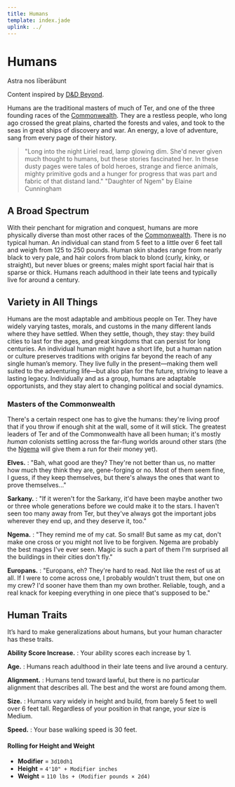 ```yaml
---
title: Humans
template: index.jade
uplink: ../
---
```


# Humans
<!--{#top.center}-->
<div class="subtitle">Astra nos līberābunt</div>

Content inspired by [D&D Beyond](https://www.dndbeyond.com/characters/races/human).

Humans are the traditional masters of much of Ter, and one of the three founding races of the [Commonwealth]. They are a restless people, who long ago crossed the great plains, charted the forests and vales, and took to the seas in great ships of discovery and war. An energy, a love of adventure, sang from every page of their history.

> "Long into the night Liriel read, lamp glowing dim. She'd never given much thought to humans, but these stories fascinated her. In these dusty pages were tales of bold heroes, strange and fierce animals, mighty primitive gods and a hunger for progress that was part and fabric of that distand land."
> <span class="quote-author">"Daughter of Ngem" by Elaine Cunningham</span>

## A Broad Spectrum
With their penchant for migration and conquest, humans are more physically diverse than most other races of the [Commonwealth]. There is no typical human. An individual can stand from 5 feet to a little over 6 feet tall and weigh from 125 to 250 pounds. Human skin shades range from nearly black to very pale, and hair colors from black to blond (curly, kinky, or straight), but never blues or greens; males might sport facial hair that is sparse or thick. Humans reach adulthood in their late teens and typically live for around a century.

## Variety in All Things
Humans are the most adaptable and ambitious people on Ter. They have widely varying tastes, morals, and customs in the many different lands where they have settled. When they settle, though, they stay: they build cities to last for the ages, and great kingdoms that can persist for long centuries. An individual human might have a short life, but a human nation or culture preserves traditions with origins far beyond the reach of any single human’s memory. They live fully in the present—making them well suited to the adventuring life—but also plan for the future, striving to leave a lasting legacy. Individually and as a group, humans are adaptable opportunists, and they stay alert to changing political and social dynamics.

### Masters of the Commonwealth
There's a certain respect one has to give the humans: they're living proof that if you throw if enough shit at the wall, some of it will stick. The greatest leaders of Ter and of the Commonwealth have all been human; it's mostly *human* colonists settling across the far-flung worlds around other stars (the the [Ngema](../ngema/) will give them a run for their money yet).

**Elves.**
: "Bah, what good are they? They're not better than us, no matter how much they think they are, gene-forging or no. Most of them seem fine, I guess, if they keep themselves, but there's always the ones that want to prove themselves..."

**Sarkany.**
: "If it weren't for the Sarkany, it'd have been maybe another two or three whole generations before we could make it to the stars. I haven't seen too many away from Ter, but they've always got the important jobs wherever they end up, and they deserve it, too."

**Ngema.**
: "They remind me of my cat. So small! But same as my cat, don't make one cross or you might not live to be forgiven. Ngema are probably the best mages I've ever seen. Magic is such a part of them I'm surprised all the buildings in their cities don't fly."

**Europans.**
: "Europans, eh? They're hard to read. Not like the rest of us at all. If I were to come across one, I probably wouldn't trust them, but one on my crew? I'd sooner have them than my own brother. Reliable, tough, and a real knack for keeping everything in one piece that's supposed to be."

## Human Traits
It’s hard to make generalizations about humans, but your human character has these traits.

**Ability Score Increase.**
: Your ability scores each increase by 1.

**Age.**
: Humans reach adulthood in their late teens and live around a century.

**Alignment.**
: Humans tend toward lawful, but there is no particular alignment that describes all. The best and the worst are found among them.

**Size.**
: Humans vary widely in height and build, from barely 5 feet to well over 6 feet tall. Regardless of your position in that range, your size is Medium.

**Speed.**
: Your base walking speed is 30 feet.

#### Rolling for Height and Weight
- **Modifier** = `3d10dh1`
- **Height** = `4'10" + Modifier inches`
- **Weight** = `110 lbs + (Modifier pounds × 2d4)`

<!-- organization: links -->
[Ngema]: /star-sky/setting/locations/aster/ngema/
[Commonwealth]: /star-sky/setting/factions/commonwealth/
[sarkany]: ../sarkany/
